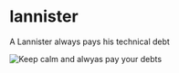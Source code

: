 # lannister
A Lannister always pays his technical debt

![Keep calm and alwyas pay your debts](https://boomerandecho.com/wp-content/uploads/2014/04/Keep-Calm.jpg)
